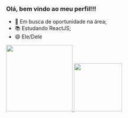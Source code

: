 ### Olá, bem vindo ao meu perfil!!!

- 👔 Em busca de oportunidade na área;
- 📚 Estudando ReactJS;
- 😄 Ele/Dele
<div>
  <a href="https://github.com/lucasboanova">
  <img height="180em" src="https://github-readme-stats.vercel.app/api?username=lucasboanova&amp;show_icons=true&amp;theme=dracula&amp;include_all_commits=true&amp;count_private=true">
  <img height="130em" src="https://github-readme-stats.vercel.app/api/top-langs/?username=lucasboanova&amp;layout=compact&amp;langs_count=7&amp;theme=dracula">
</a></div>

